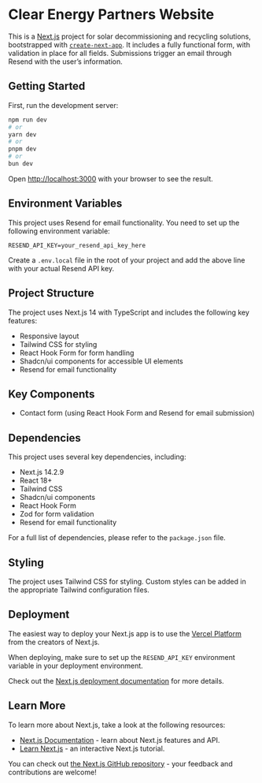 # Clear Energy Partners Website

This is a [Next.js](https://nextjs.org) project for solar decommissioning and recycling solutions, bootstrapped with [`create-next-app`](https://nextjs.org/docs/app/api-reference/cli/create-next-app). It includes a fully functional form, with validation in place for all fields. Submissions trigger an email through Resend with the user’s information.

## Getting Started

First, run the development server:

```bash
npm run dev
# or
yarn dev
# or
pnpm dev
# or
bun dev
```

Open [http://localhost:3000](http://localhost:3000) with your browser to see the result.

## Environment Variables

This project uses Resend for email functionality. You need to set up the following environment variable:

```
RESEND_API_KEY=your_resend_api_key_here
```

Create a `.env.local` file in the root of your project and add the above line with your actual Resend API key.

## Project Structure

The project uses Next.js 14 with TypeScript and includes the following key features:

- Responsive layout
- Tailwind CSS for styling
- React Hook Form for form handling
- Shadcn/ui components for accessible UI elements
- Resend for email functionality

## Key Components

- Contact form (using React Hook Form and Resend for email submission)

## Dependencies

This project uses several key dependencies, including:

- Next.js 14.2.9
- React 18+
- Tailwind CSS
- Shadcn/ui components
- React Hook Form
- Zod for form validation
- Resend for email functionality

For a full list of dependencies, please refer to the `package.json` file.

## Styling

The project uses Tailwind CSS for styling. Custom styles can be added in the appropriate Tailwind configuration files.

## Deployment

The easiest way to deploy your Next.js app is to use the [Vercel Platform](https://vercel.com/new?utm_medium=default-template&filter=next.js&utm_source=create-next-app&utm_campaign=create-next-app-readme) from the creators of Next.js.

When deploying, make sure to set up the `RESEND_API_KEY` environment variable in your deployment environment.

Check out the [Next.js deployment documentation](https://nextjs.org/docs/app/building-your-application/deploying) for more details.

## Learn More

To learn more about Next.js, take a look at the following resources:

- [Next.js Documentation](https://nextjs.org/docs) - learn about Next.js features and API.
- [Learn Next.js](https://nextjs.org/learn) - an interactive Next.js tutorial.

You can check out [the Next.js GitHub repository](https://github.com/vercel/next.js) - your feedback and contributions are welcome!
